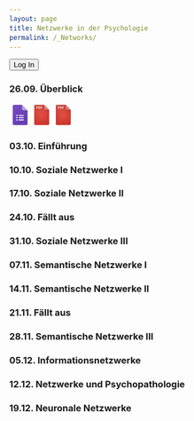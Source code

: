 ```yaml
---
layout: page
title: Netzwerke in der Psychologie
permalink: /_Networks/
---
```


<script>
function password() {
  var testV = 1;
  var pass1 = prompt('Enter Your Password', ' ');
  while (testV < 3) {
    if (!pass1)
      history.go(-1);
    if (pass1.toLowerCase() == "Guest") {
      alert('Password Correct');
      window.open("Yournextpage.html");
      break;
    }
    testV += 1;
    var pass1 =
      prompt('Access Denied - Password Incorrect, Please Try Again.', 'Password');
  }
  if (pass1.toLowerCase() != "password" & testV == 3)
    history.go(-1);
  return " ";
}
</script>

<input type="button" class="btn btn-default btn-lg" value="Log In" onClick="passWord()">

### 26.09. Überblick
<a href="/q0_networks/" ><img src="/images/GoogleForms.png" alt="GoogleIcon" height="40"/><a href="{{site.url}}/_Networks/Literature/Barabasi2012NetworkTakeover.pdf" ><img src="/images/PDFIcon.png" alt="GoogleIcon" height="40" width = "39"/></a><a href="{{site.url}}/_Networks/Literature/BaronchelliEtAl2013NetworksInCognitiveScience.pdf" ><img src="/images/PDFIcon.png" alt="GoogleIcon" height="40" width = "39"/></a>

### 03.10. Einführung

### 10.10. Soziale Netzwerke I

### 17.10. Soziale Netzwerke II

### 24.10. Fällt aus

### 31.10. Soziale Netzwerke III

### 07.11. Semantische Netzwerke I

### 14.11. Semantische Netzwerke II

### 21.11. Fällt aus

### 28.11. Semantische Netzwerke III

### 05.12. Informationsnetzwerke

### 12.12. Netzwerke und Psychopathologie

### 19.12. Neuronale Netzwerke
